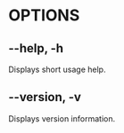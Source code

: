 OPTIONS
=======

**\-\-help, -h**
--------------

Displays short usage help.

**\-\-version, -v**
-----------------

Displays version information.
